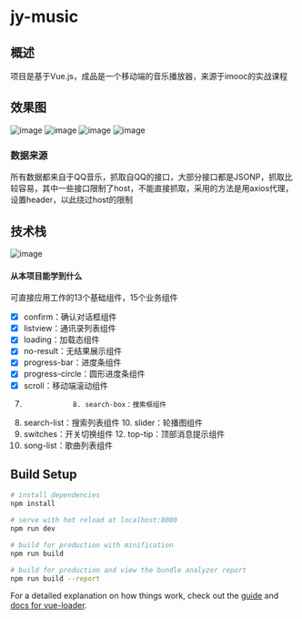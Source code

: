 # jy-music

## 概述
项目是基于Vue.js，成品是一个移动端的音乐播放器，来源于imooc的实战课程 

## 效果图
![image](https://github.com/Davisjy/Vue-music/blob/master/images/first.jpeg)
![image](https://github.com/Davisjy/Vue-music/blob/master/images/second.jpeg)
![image](https://github.com/Davisjy/Vue-music/blob/master/images/third.jpeg)
![image](https://github.com/Davisjy/Vue-music/blob/master/images/four.jpeg)

### 数据来源
所有数据都来自于QQ音乐，抓取自QQ的接口，大部分接口都是JSONP，抓取比较容易，其中一些接口限制了host，不能直接抓取，采用的方法是用axios代理，设置header，以此绕过host的限制

## 技术栈
![image](https://github.com/Davisjy/Vue-music/blob/master/images/vendor.jpeg)

#### 从本项目能学到什么
可直接应用工作的13个基础组件，15个业务组件
> 
* [x] confirm：确认对话框组件
* [x] listview：通讯录列表组件
* [x] loading：加载态组件
* [x] no-result：无结果展示组件
* [x] progress-bar：进度条组件 
* [x] progress-circle：圆形进度条组件
* [x] scroll：移动端滚动组件

7.                 8. search-box：搜索框组件
9. search-list：搜索列表组件             10. slider：轮播图组件
11. switches：开关切换组件               12. top-tip：顶部消息提示组件
13. song-list：歌曲列表组件


## Build Setup

``` bash
# install dependencies
npm install

# serve with hot reload at localhost:8080
npm run dev

# build for production with minification
npm run build

# build for production and view the bundle analyzer report
npm run build --report
```

For a detailed explanation on how things work, check out the [guide](http://vuejs-templates.github.io/webpack/) and [docs for vue-loader](http://vuejs.github.io/vue-loader).
